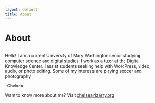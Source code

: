 ```yaml
---
layout: default
title: About
---
```


<div class="post">
	<h1 class="pageTitle">About</h1>
	<img src="{{ '/assets/img/chelsea.jpg' | prepend: site.baseurl }}" alt=""> 
	<p class="intro">Hello! I am a current University of Mary Washington senior studying computer science and digital studies. I work as a tutor at the Digital Knowledge Center. I assist students seeking help with WordPress, video, audio, or photo editing. Some of my interests are playing soccer and photography.</p>
	<p>-Chelsea</p>
	<p>Want to know more about me? Visit <a href=http://chelseairizarry.org>chelseairizarry.org</a></p>
</div>
